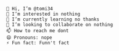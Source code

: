     👋 Hi, I’m @tomi34
    👀 I’m interested in nothing
    🌱 I’m currently learning no thanks
    💞️ I’m looking to collaborate on nothing
    📫 How to reach me dont
    😄 Pronouns: nope
    ⚡ Fun fact: Funn't fact

